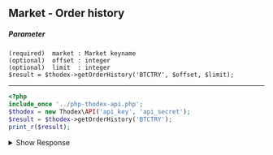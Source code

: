 ## Market - Order history

##### Parameter
    (required)  market : Market keyname
    (optional)  offset : integer
    (optional)  limit  : integer
    $result = $thodex->getOrderHistory('BTCTRY', $offset, $limit);
---
```php
<?php
include_once '../php-thodex-api.php';
$thodex = new Thodex\API('api_key', 'api_secret');
$result = $thodex->getOrderHistory('BTCTRY');
print_r($result);
```
<details>
 <summary>Show Response</summary>

    stdClass Object
    (
        [error] => 
        [result] => stdClass Object
            (
                [offset] => 0
                [limit] => 50
                [records] => Array
                    (
                        [0] => stdClass Object
                            (
                                [time] => 1572432266.2779
                                [id] => 215024
                                [side] => 2
                                [role] => 1
                                [price] => 10
                                [amount] => 1
                                [deal] => 10
                                [fee] => 0
                                [deal_order_id] => 591041
                                [market] => BTCTRY
                            )
    
                        [1] => stdClass Object
                            (
                                [time] => 1572028345.8159
                                [id] => 214827
                                [side] => 2
                                [role] => 2
                                [price] => 20
                                [amount] => 0.001
                                [deal] => 0.02
                                [fee] => 0
                                [deal_order_id] => 590464
                                [market] => BTCTRY
                            )
    
                    )
    
            )
    
    )
</details>